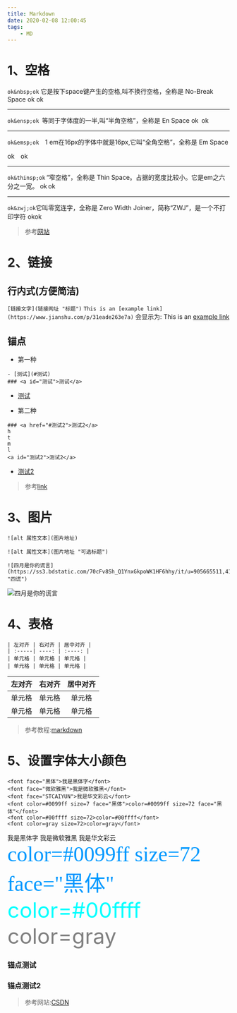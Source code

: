 ```yaml
---
title: Markdown
date: 2020-02-08 12:00:45
tags:  
    - MD
---
```


# 1、空格
`ok&nbsp;ok`&nbsp;它是按下space键产生的空格,叫不换行空格，全称是 No-Break Space
ok&nbsp;ok<hr/>
`ok&ensp;ok`&ensp;等同于字体度的一半,叫“半角空格”，全称是 En Space
ok&ensp;ok<hr/>
`ok&emsp;ok`&emsp;1 em在16px的字体中就是16px,它叫“全角空格”，全称是 Em Space
<!-- more -->
ok&emsp;ok<hr/>
`ok&thinsp;ok`&thinsp;“窄空格”，全称是 Thin Space。占据的宽度比较小。它是em之六分之一宽。
ok&thinsp;ok<hr/>
`ok&zwj;ok`&zwj;它叫零宽连字，全称是 Zero Width Joiner，简称“ZWJ”，是一个不打印字符
ok&zwj;ok
>参考[网站](https://www.jianshu.com/p/31eade263e7a "简书")

# 2、链接
## 行内式(方便简洁)
`[链接文字](链接网址 "标题")`
`This is an [example link](https://www.jianshu.com/p/31eade263e7a)`
会显示为:&nbsp;This is an [example link](https://www.jianshu.com/p/31eade263e7a)
## 锚点
* 第一种
```
- [测试](#测试)
### <a id="测试">测试</a>
```
- [测试](#测试)
* 第二种
```
### <a href="#测试2">测试2</a>
h
t
m
l
<a id="测试2">测试2</a>
```
* <a href="#测试2">测试2</a>

> 参考[link](https://blog.csdn.net/wangzhibo666/article/details/88731227 "CSDN")

# 3、图片
```
![alt 属性文本](图片地址)

![alt 属性文本](图片地址 "可选标题")
```
```
![四月是你的谎言](https://ss3.bdstatic.com/70cFv8Sh_Q1YnxGkpoWK1HF6hhy/it/u=905665511,4125694826&fm=26&gp=0.jpg "四谎")
```
![四月是你的谎言](https://ss3.bdstatic.com/70cFv8Sh_Q1YnxGkpoWK1HF6hhy/it/u=905665511,4125694826&fm=26&gp=0.jpg "四谎")



# 4、表格
```
| 左对齐 | 右对齐 | 居中对齐 |
| :-----| ----: | :----: |
| 单元格 | 单元格 | 单元格 |
| 单元格 | 单元格 | 单元格 |
```
| 左对齐 | 右对齐 | 居中对齐 |
| :-----| ----: | :----: |
| 单元格 | 单元格 | 单元格 |
| 单元格 | 单元格 | 单元格 |

>参考教程:[markdown](https://www.runoob.com/markdown/md-tutorial.html)

# 5、设置字体大小颜色
```
<font face="黑体">我是黑体字</font>
<font face="微软雅黑">我是微软雅黑</font>
<font face="STCAIYUN">我是华文彩云</font>
<font color=#0099ff size=7 face="黑体">color=#0099ff size=72 face="黑体"</font>
<font color=#00ffff size=72>color=#00ffff</font>
<font color=gray size=72>color=gray</font>
```
<font face="黑体">我是黑体字</font>
<font face="微软雅黑">我是微软雅黑</font>
<font face="STCAIYUN">我是华文彩云</font>
<font color=#0099ff size=7 face="黑体">color=#0099ff size=72 face="黑体"</font>
<font color=#00ffff size=72>color=#00ffff</font>
<font color=gray size=72>color=gray</font>


### <a id="测试">锚点测试</a>
### <a id="测试2">锚点测试2</a>
>参考网站:[CSDN](https://blog.csdn.net/weixin_37998647/article/details/79428290 "CSDN")